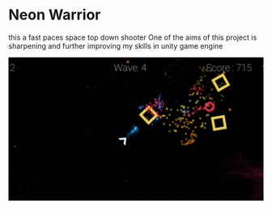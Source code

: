 # Neon Warrior
this a fast paces space top down shooter
One of the aims of this project is sharpening and further improving my skills in unity game engine

![img](https://github.com/abdulmalik29/Shooter_Game/blob/master/Screenshots/Capture.PNG12.PNG)
